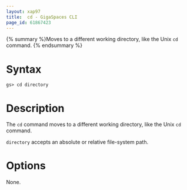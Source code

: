 ```yaml
---
layout: xap97
title:  cd - GigaSpaces CLI
page_id: 61867423
---
```


{% summary %}Moves to a different working directory, like the Unix `cd` command. {% endsummary %}

# Syntax

    gs> cd directory

# Description

The `cd` command moves to a different working directory, like the Unix `cd` command.

`directory` accepts an absolute or relative file-system path.

# Options

None.

